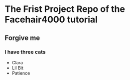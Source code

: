 # The Frist Project Repo of the Facehair4000 tutorial

## Forgive me

### I have three cats
- Clara
- Lil Bit
- Patience

